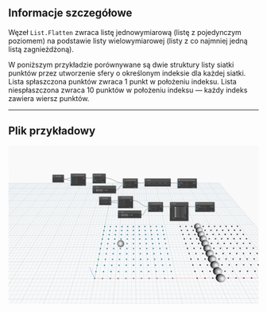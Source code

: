 ## Informacje szczegółowe
Węzeł `List.Flatten` zwraca listę jednowymiarową (listę z pojedynczym poziomem) na podstawie listy wielowymiarowej (listy z co najmniej jedną listą zagnieżdżoną).

W poniższym przykładzie porównywane są dwie struktury listy siatki punktów przez utworzenie sfery o określonym indeksie dla każdej siatki. Lista spłaszczona punktów zwraca 1 punkt w położeniu indeksu. Lista niespłaszczona zwraca 10 punktów w położeniu indeksu — każdy indeks zawiera wiersz punktów.
___
## Plik przykładowy

![List.Flatten](./DSCore.List.Flatten_img.jpg)
